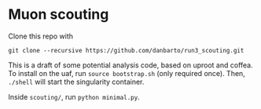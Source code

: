 # Muon scouting

Clone this repo with
``` shell
git clone --recursive https://github.com/danbarto/run3_scouting.git
```

This is a draft of some potential analysis code, based on uproot and coffea.
To install on the uaf, run `source bootstrap.sh` (only required once).
Then, `./shell` will start the singularity container.

Inside `scouting/`, run `python minimal.py`.
